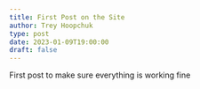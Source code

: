 ```yaml
---
title: First Post on the Site
author: Trey Hoopchuk
type: post
date: 2023-01-09T19:00:00
draft: false
---
```


First post to make sure everything is working fine